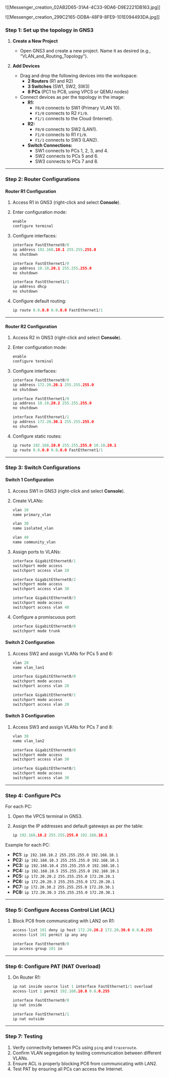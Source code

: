 ![[Messenger_creation_02AB2D65-31A4-4C33-9DA6-D9E2221DB163.jpg]]

![[Messenger_creation_299C2165-DDBA-48F9-8FE9-101E094493DA.jpg]]

### **Step 1: Set up the topology in GNS3**

1. **Create a New Project**
    
    - Open GNS3 and create a new project. Name it as desired (e.g., "VLAN_and_Routing_Topology").
2. **Add Devices**
    
    - Drag and drop the following devices into the workspace:
        - **2 Routers** (R1 and R2)
        - **3 Switches** (SW1, SW2, SW3)
        - **8 PCs** (PC1 to PC8, using VPCS or QEMU nodes)
    - Connect devices as per the topology in the image:
        - **R1:**
            - `F0/0` connects to SW1 (Primary VLAN 10).
            - `F1/0` connects to R2 `F1/0`.
            - `F1/1` connects to the Cloud (Internet).
        - **R2:**
            - `F0/0` connects to SW2 (LAN1).
            - `F1/0` connects to R1 `F1/0`.
            - `F1/1` connects to SW3 (LAN2).
        - **Switch Connections:**
            - SW1 connects to PCs 1, 2, 3, and 4.
            - SW2 connects to PCs 5 and 6.
            - SW3 connects to PCs 7 and 8.

---

### **Step 2: Router Configurations**

#### **Router R1 Configuration**

1. Access R1 in GNS3 (right-click and select **Console**).
2. Enter configuration mode:
    
    ```c
    enable
    configure terminal
    ```
    
3. Configure interfaces:
    
    ```c
    interface FastEthernet0/0
    ip address 192.168.10.1 255.255.255.0
    no shutdown
    
    interface FastEthernet1/0
    ip address 10.10.20.1 255.255.255.0
    no shutdown
    
    interface FastEthernet1/1
    ip address dhcp
    no shutdown
    ```
    
4. Configure default routing:
    
    ```c
    ip route 0.0.0.0 0.0.0.0 FastEthernet1/1
    ```
    

---

#### **Router R2 Configuration**

1. Access R2 in GNS3 (right-click and select **Console**).
2. Enter configuration mode:
    
    ```c
    enable
    configure terminal
    ```
    
3. Configure interfaces:
    
    ```c
    interface FastEthernet0/0
    ip address 172.20.20.1 255.255.255.0
    no shutdown
    
    interface FastEthernet1/0
    ip address 10.10.20.2 255.255.255.0
    no shutdown
    
    interface FastEthernet1/1
    ip address 172.20.30.1 255.255.255.0
    no shutdown
    ```
    
4. Configure static routes:
    
    ```c
    ip route 192.168.10.0 255.255.255.0 10.10.20.1
    ip route 0.0.0.0 0.0.0.0 FastEthernet1/1
    ```
    

---

### **Step 3: Switch Configurations**

#### **Switch 1 Configuration**

1. Access SW1 in GNS3 (right-click and select **Console**).
2. Create VLANs:
    
    ```c
    vlan 10
    name primary_vlan
    
    vlan 30
    name isolated_vlan
    
    vlan 40
    name community_vlan
    ```
    
3. Assign ports to VLANs:
    
    ```c
    interface GigabitEthernet0/1
    switchport mode access
    switchport access vlan 10
    
    interface GigabitEthernet0/2
    switchport mode access
    switchport access vlan 30
    
    interface GigabitEthernet0/3
    switchport mode access
    switchport access vlan 40
    ```
    
4. Configure a promiscuous port:
    
    ```c
    interface GigabitEthernet0/0
    switchport mode trunk
    ```
    

#### **Switch 2 Configuration**

1. Access SW2 and assign VLANs for PCs 5 and 6:
    
    ```c
    vlan 20
    name vlan_lan1
    
    interface GigabitEthernet0/0
    switchport mode access
    switchport access vlan 20
    
    interface GigabitEthernet0/1
    switchport mode access
    switchport access vlan 20
    ```
    

#### **Switch 3 Configuration**

1. Access SW3 and assign VLANs for PCs 7 and 8:
    
    ```c
    vlan 30
    name vlan_lan2
    
    interface GigabitEthernet0/0
    switchport mode access
    switchport access vlan 30
    
    interface GigabitEthernet0/1
    switchport mode access
    switchport access vlan 30
    ```
    

---

### **Step 4: Configure PCs**

For each PC:

1. Open the VPCS terminal in GNS3.
2. Assign the IP addresses and default gateways as per the table:
    
    ```c
    ip 192.168.10.2 255.255.255.0 192.168.10.1
    ```
    

Example for each PC:

- **PC1:** `ip 192.168.10.2 255.255.255.0 192.168.10.1`
- **PC2:** `ip 192.168.10.3 255.255.255.0 192.168.10.1`
- **PC3:** `ip 192.168.10.4 255.255.255.0 192.168.10.1`
- **PC4:** `ip 192.168.10.5 255.255.255.0 192.168.10.1`
- **PC5:** `ip 172.20.20.2 255.255.255.0 172.20.20.1`
- **PC6:** `ip 172.20.20.3 255.255.255.0 172.20.20.1`
- **PC7:** `ip 172.20.30.2 255.255.255.0 172.20.30.1`
- **PC8:** `ip 172.20.30.3 255.255.255.0 172.20.30.1`

---

### **Step 5: Configure Access Control List (ACL)**

1. Block PC6 from communicating with LAN2 on R1:
    
    ```c
    access-list 101 deny ip host 172.20.20.2 172.20.30.0 0.0.0.255
    access-list 101 permit ip any any
    
    interface FastEthernet0/0
    ip access-group 101 in
    ```
    

---

### **Step 6: Configure PAT (NAT Overload)**

1. On Router R1:
    
    ```c
    ip nat inside source list 1 interface FastEthernet1/1 overload
    access-list 1 permit 192.168.10.0 0.0.0.255
    
    interface FastEthernet0/0
    ip nat inside
    
    interface FastEthernet1/1
    ip nat outside
    ```
    

---

### **Step 7: Testing**

1. Verify connectivity between PCs using `ping` and `traceroute`.
2. Confirm VLAN segregation by testing communication between different VLANs.
3. Ensure ACL is properly blocking PC6 from communicating with LAN2.
4. Test PAT by ensuring all PCs can access the Internet.
